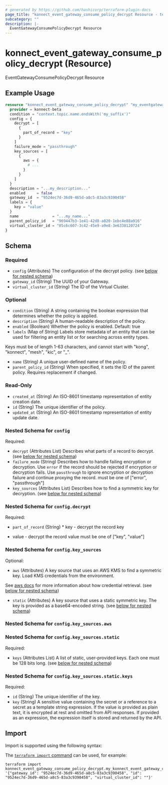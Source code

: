```yaml
---
# generated by https://github.com/hashicorp/terraform-plugin-docs
page_title: "konnect_event_gateway_consume_policy_decrypt Resource - terraform-provider-konnect-beta"
subcategory: ""
description: |-
  EventGatewayConsumePolicyDecrypt Resource
---
```


# konnect_event_gateway_consume_policy_decrypt (Resource)

EventGatewayConsumePolicyDecrypt Resource

## Example Usage

```terraform
resource "konnect_event_gateway_consume_policy_decrypt" "my_eventgatewayconsumepolicydecrypt" {
  provider = konnect-beta
  condition = "context.topic.name.endsWith('my_suffix')"
  config = {
    decrypt = [
      {
        part_of_record = "key"
      }
    ]
    failure_mode = "passthrough"
    key_sources = [
      {
        aws = {
          # ...
        }
      }
    ]
  }
  description = "...my_description..."
  enabled     = false
  gateway_id  = "9524ec7d-36d9-465d-a8c5-83a3c9390458"
  labels = {
    key = "value"
  }
  name               = "...my_name..."
  parent_policy_id   = "969447b3-1e41-42d8-a020-1ebc4e88a916"
  virtual_cluster_id = "05c6c607-3c42-45e9-a9e8-3e6338120724"
}
```

<!-- schema generated by tfplugindocs -->
## Schema

### Required

- `config` (Attributes) The configuration of the decrypt policy. (see [below for nested schema](#nestedatt--config))
- `gateway_id` (String) The UUID of your Gateway.
- `virtual_cluster_id` (String) The ID of the Virtual Cluster.

### Optional

- `condition` (String) A string containing the boolean expression that determines whether the policy is applied.
- `description` (String) A human-readable description of the policy.
- `enabled` (Boolean) Whether the policy is enabled. Default: true
- `labels` (Map of String) Labels store metadata of an entity that can be used for filtering an entity list or for searching across entity types. 

Keys must be of length 1-63 characters, and cannot start with "kong", "konnect", "mesh", "kic", or "_".
- `name` (String) A unique user-defined name of the policy.
- `parent_policy_id` (String) When specified, it sets the ID of the parent policy. Requires replacement if changed.

### Read-Only

- `created_at` (String) An ISO-8601 timestamp representation of entity creation date.
- `id` (String) The unique identifier of the policy.
- `updated_at` (String) An ISO-8601 timestamp representation of entity update date.

<a id="nestedatt--config"></a>
### Nested Schema for `config`

Required:

- `decrypt` (Attributes List) Describes what parts of a record to decrypt. (see [below for nested schema](#nestedatt--config--decrypt))
- `failure_mode` (String) Describes how to handle failing encryption or decryption.
Use `error` if the record should be rejected if encryption or decryption fails.
Use `passthrough` to ignore encryption or decryption failure and continue proxying the record.
must be one of ["error", "passthrough"]
- `key_sources` (Attributes List) Describes how to find a symmetric key for decryption. (see [below for nested schema](#nestedatt--config--key_sources))

<a id="nestedatt--config--decrypt"></a>
### Nested Schema for `config.decrypt`

Required:

- `part_of_record` (String) * key - decrypt the record key
* value - decrypt the record value
must be one of ["key", "value"]


<a id="nestedatt--config--key_sources"></a>
### Nested Schema for `config.key_sources`

Optional:

- `aws` (Attributes) A key source that uses an AWS KMS to find a symmetric key. Load KMS credentials from the environment.

See [aws docs](https://docs.aws.amazon.com/sdk-for-rust/latest/dg/credproviders.html#credproviders-default-credentials-provider-chain)
for more information about how credential retrieval. (see [below for nested schema](#nestedatt--config--key_sources--aws))
- `static` (Attributes) A key source that uses a static symmetric key. The key is provided as a base64-encoded string. (see [below for nested schema](#nestedatt--config--key_sources--static))

<a id="nestedatt--config--key_sources--aws"></a>
### Nested Schema for `config.key_sources.aws`


<a id="nestedatt--config--key_sources--static"></a>
### Nested Schema for `config.key_sources.static`

Required:

- `keys` (Attributes List) A list of static, user-provided keys. Each one must be 128 bits long. (see [below for nested schema](#nestedatt--config--key_sources--static--keys))

<a id="nestedatt--config--key_sources--static--keys"></a>
### Nested Schema for `config.key_sources.static.keys`

Required:

- `id` (String) The unique identifier of the key.
- `key` (String) A sensitive value containing the secret or a reference to a secret as a template string expression.
If the value is provided as plain text, it is encrypted at rest and omitted from API responses.
If provided as an expression, the expression itself is stored and returned by the API.

## Import

Import is supported using the following syntax:

The [`terraform import` command](https://developer.hashicorp.com/terraform/cli/commands/import) can be used, for example:

```shell
terraform import konnect_event_gateway_consume_policy_decrypt.my_konnect_event_gateway_consume_policy_decrypt '{"gateway_id": "9524ec7d-36d9-465d-a8c5-83a3c9390458", "id": "9524ec7d-36d9-465d-a8c5-83a3c9390458", "virtual_cluster_id": ""}'
```

